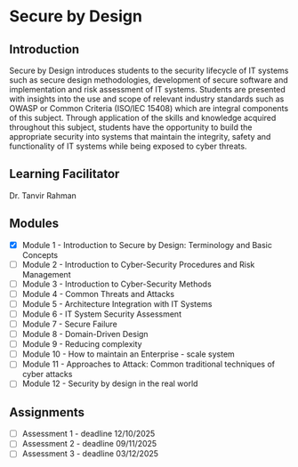 # Secure by Design

## Introduction
Secure by Design introduces students to the security lifecycle of IT systems such as secure design methodologies, development of secure software and implementation and risk assessment of IT systems. Students are presented with insights into the use and scope of relevant industry standards such as OWASP or Common Criteria (ISO/IEC 15408) which are integral components of this subject. Through application of the skills and knowledge acquired throughout this subject, students have the opportunity to build the appropriate security into systems that maintain the integrity, safety and functionality of IT systems while being exposed to cyber threats.

## Learning Facilitator
Dr. Tanvir Rahman

## Modules
- [X] Module 1 - Introduction to Secure by Design: Terminology and Basic Concepts
- [ ] Module 2 - Introduction to Cyber-Security Procedures and Risk Management
- [ ] Module 3 - Introduction to Cyber-Security Methods
- [ ] Module 4 - Common Threats and Attacks
- [ ] Module 5 - Architecture Integration with IT Systems
- [ ] Module 6 - IT System Security Assessment
- [ ] Module 7 - Secure Failure
- [ ] Module 8 - Domain-Driven Design
- [ ] Module 9 - Reducing complexity
- [ ] Module 10 - How to maintain an Enterprise - scale system
- [ ] Module 11 - Approaches to Attack: Common traditional techniques of cyber attacks
- [ ] Module 12 - Security by design in the real world

## Assignments
- [ ] Assessment 1 - deadline 12/10/2025
- [ ] Assessment 2 - deadline 09/11/2025
- [ ] Assessment 3 - deadline 03/12/2025